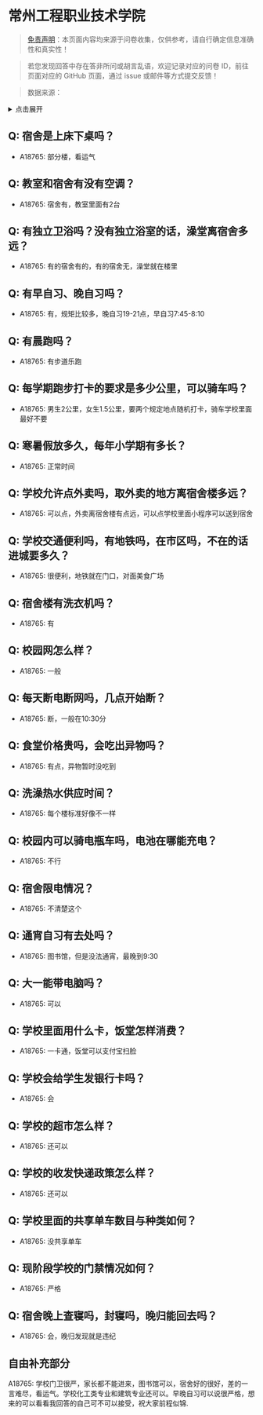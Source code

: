 # 常州工程职业技术学院

> [免责声明](https://colleges.chat/#_3)：本页面内容均来源于问卷收集，仅供参考，请自行确定信息准确性和真实性！

> 若您发现回答中存在答非所问或胡言乱语，欢迎记录对应的问卷 ID，前往页面对应的 GitHub 页面，通过 issue 或邮件等方式提交反馈！

> 数据来源：

<details><summary>点击展开</summary>
<ul>
<li>A18765: 匿名 (2023 年 06 月)</li>
</ul>
</details>

## Q: 宿舍是上床下桌吗？

- A18765: 部分楼，看运气

## Q: 教室和宿舍有没有空调？

- A18765: 宿舍有，教室里面有2台

## Q: 有独立卫浴吗？没有独立浴室的话，澡堂离宿舍多远？

- A18765: 有的宿舍有的，有的宿舍无，澡堂就在楼里

## Q: 有早自习、晚自习吗？

- A18765: 有，规矩比较多，晚自习19-21点，早自习7:45-8:10

## Q: 有晨跑吗？

- A18765: 有步道乐跑

## Q: 每学期跑步打卡的要求是多少公里，可以骑车吗？

- A18765: 男生2公里，女生1.5公里，要两个规定地点随机打卡，骑车学校里面最好不要

## Q: 寒暑假放多久，每年小学期有多长？

- A18765: 正常时间

## Q: 学校允许点外卖吗，取外卖的地方离宿舍楼多远？

- A18765: 可以点，外卖离宿舍楼有点远，可以点学校里面小程序可以送到宿舍

## Q: 学校交通便利吗，有地铁吗，在市区吗，不在的话进城要多久？

- A18765: 很便利，地铁就在门口，对面美食广场

## Q: 宿舍楼有洗衣机吗？

- A18765: 有

## Q: 校园网怎么样？

- A18765: 一般

## Q: 每天断电断网吗，几点开始断？

- A18765: 断，一般在10:30分

## Q: 食堂价格贵吗，会吃出异物吗？

- A18765: 有点，异物暂时没吃到

## Q: 洗澡热水供应时间？

- A18765: 每个楼标准好像不一样

## Q: 校园内可以骑电瓶车吗，电池在哪能充电？

- A18765: 不行

## Q: 宿舍限电情况？

- A18765: 不清楚这个

## Q: 通宵自习有去处吗？

- A18765: 图书馆，但是没法通宵，最晚到9:30

## Q: 大一能带电脑吗？

- A18765: 可以

## Q: 学校里面用什么卡，饭堂怎样消费？

- A18765: 一卡通，饭堂可以支付宝扫脸

## Q: 学校会给学生发银行卡吗？

- A18765: 会

## Q: 学校的超市怎么样？

- A18765: 还可以

## Q: 学校的收发快递政策怎么样？

- A18765: 还可以

## Q: 学校里面的共享单车数目与种类如何？

- A18765: 没共享单车

## Q: 现阶段学校的门禁情况如何？

- A18765: 严格

## Q: 宿舍晚上查寝吗，封寝吗，晚归能回去吗？

- A18765: 会，晚归发现就是违纪

## 自由补充部分

A18765: 学校门卫很严，家长都不能进来，图书馆可以，宿舍好的很好，差的一言难尽，看运气。学校化工类专业和建筑专业还可以。早晚自习可以说很严格，想来的可以看看我回答的自己可不可以接受，祝大家前程似锦.